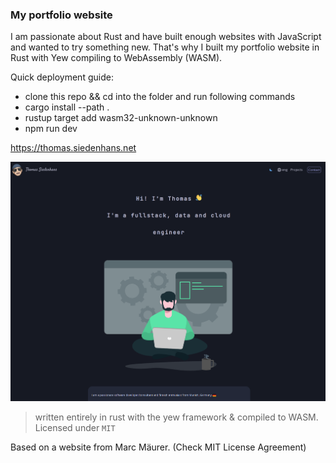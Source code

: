 ### My portfolio website

I am passionate about Rust and have built enough websites with JavaScript and wanted to try something new. That's why I built my portfolio website in Rust with Yew compiling to WebAssembly (WASM).

Quick deployment guide:

- clone this repo && cd into the folder and run following commands
- cargo install --path .
- rustup target add wasm32-unknown-unknown
- npm run dev

<a href="https://thomas.siedenhans.net">https://thomas.siedenhans.net</a>

<a href="https://thomas.siedenhans.net">
	<img src="src/assets/images/website_showcase.png" href=thomas.siedenhans.net"/>
</a>

> written entirely in rust with the yew framework & compiled to WASM.  
> Licensed under `MIT`

Based on a website from Marc Mäurer.
(Check MIT License Agreement)
